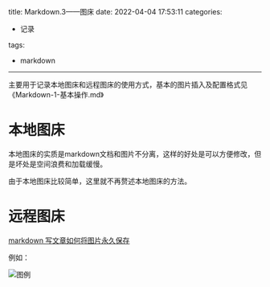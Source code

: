 

title: Markdown.3——图床
date: 2022-04-04  17:53:11
categories: 

- 记录

tags: 

- markdown

------------------

主要用于记录本地图床和远程图床的使用方式，基本的图片插入及配置格式见《Markdown-1-基本操作.md》

<!--more--> 

# 本地图床

本地图床的实质是markdown文档和图片不分离，这样的好处是可以方便修改，但是坏处是空间浪费和加载缓慢。

由于本地图床比较简单，这里就不再赘述本地图床的方法。

# 远程图床

[markdown 写文章如何将图片永久保存](https://www.bilibili.com/video/BV1Dz4y127f6?spm_id_from=333.880.my_history.page.click)

例如：

![图例](https://gitee.com/tanqingkuang/images/raw/master/markdown/typora-icon.png)

